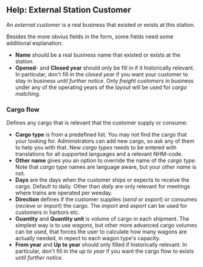 ﻿## Help: External Station Customer
An *external customer* is a real business that existed or exists at this station.

Besides the more obvius fields in the form, some fields need some additional explanation:
- **Name** should be a real business name that existed or exists at the station.
- **Opened**- and **Closed year**
should only be fill in if it historically relevant. 
In particular, don't fill in the *closed year* if you want your customer to stay in business *until further notice*.
Only *freight customers* in business under any of the operating years of the *layout* will be used for *cargo matching*.
### Cargo flow
Defines any cargo that is relevant that the customer supply or consume:
- **Cargo type** is from a predefined list. You may not find the cargo that your looking for. 
Administrators can add new cargo, so ask any of them to help you with that.
New *cargo types* needs to be entered with translations for all supported languages and a relevant NHM-code.
- **Other name** gives you an option to override the name of the *cargo type*. 
Note that *cargo type* names are language aware, but your *other name* is not.
- **Days** are the days when the customer ships or expects to receive the cargo. Default to daily. 
Other than *daily* are only relevant for meetings where trains are operated per weeday.
- **Direction** defines if the customer supplies (*send* or *export*) or consumes (*recieve* or *import*) the cargo. 
The *import* and *export* can be used for customers in harbors etc. 
- **Ouantity** and **Quantity unit** is volume of cargo in each shipment. 
The simplest way is to use *wagons*, but other more advanced cargo volumes can be used,
that forces the user to calculate how many wagons are actually needed, in repect to each wagon type's capacity.
- **From year** and **Up to year** should only filled if historically relevant. 
In particular, don't fill in the *up to year* if you want the cargo flow to exists *until further notice*.





